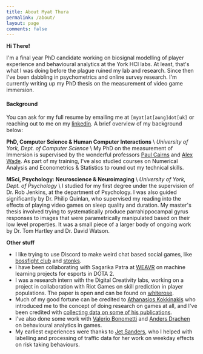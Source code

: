 ```yaml
---
title: About Myat Thura
permalink: /about/
layout: page
comments: false
---
```

**Hi There!**

I'm a final year PhD candidate working on biosignal modelling of player experience and behavioural analytics at the York HCI labs. At least, that's what I was doing before the plague ruined my lab and research. Since then I've been dabbling in psychometrics and online survey research. I'm currently writing up my PhD thesis on the measurement of video game immersion.

#### Background

You can ask for my full resume by emailing me at `[myat]at[aung]dot[uk]` or reaching out to me on my [linkedin](https://www.linkedin.com/in/myat-aung-315136210/). A brief overview of my background below:

**PhD, Computer Science & Human Computer Interactions** \\
*University of York, Dept. of Computer Science* \\
My PhD on the measurement of Immersion is supervised by the wonderful professors [Paul Cairns](https://www.cs.york.ac.uk/people/pcairns) and [Alex Wade](https://scholar.google.co.uk/citations?user=uXek5k4AAAAJ&hl=en). As part of my training, I've also studied courses on Numerical Analysis and Econometrics & Statistics to round out my technical skills.

**MSci, Psychology: Neuroscience & Neuroimaging** \\
*University of York, Dept. of Psychology* \\
I studied for my first degree under the supervision of Dr. Rob Jenkins, at the department of Psychology. I was also guided significantly by Dr. Philip Quinlan, who supervised my reading into the effects of playing video games on sleep quality and duration. My master's thesis involved trying to systematically produce parrahippocampal gyrus responses to images that were parametrically manipulated based on their low level properties. It was a small piece of a larger body of ongoing work by Dr. Tom Hartley and Dr. David Watson. 

**Other stuff**

- I like trying to use Discord to make weird chat based social games, like [bossfight club](https://github.com/mtaung/bossfight_club) and [stonks](https://github.com/mtaung/stonks).
- I have been collaborating with Sagarika Patra at [WEAVR](https://weavr.tv/) on machine learning projects for esports in DOTA 2.
- I was a research intern with the Digital Creativity labs, working on a project in collaboration with Riot Games on skill prediction in player populations. The paper is open and can be found on [whiterose](https://eprints.whiterose.ac.uk/132541/).
- Much of my good fortune can be credited to [Athanasios Kokkinakis](https://scholar.google.com/citations?user=PIX-i1EAAAAJ&hl=el) who introduced me to the concept of doing research on games at all, and I've been credited with [collecting data on some of his publications](https://journals.plos.org/plosone/article?id=10.1371/journal.pone.0186621).
- I've also done some work with [Valerio Bonometti](https://github.com/vb690) and [Anders Drachen](https://scholar.google.se/citations?user=rOcL0NgAAAAJ&hl=en) on behavioural analytics in games.
- My earliest experiences were thanks to [Jet Sanders](https://www.lse.ac.uk/PBS/People/Dr-Jet-G.Sanders), who I helped with labelling and processing of traffic data for her work on weekday effects on risk taking behaviours.